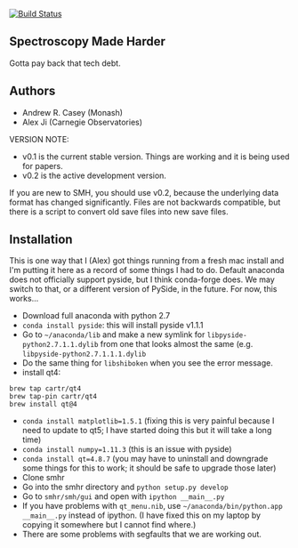 [![Build Status](https://travis-ci.org/andycasey/smhr.svg?branch=master)](https://travis-ci.org/andycasey/smhr)

Spectroscopy Made Harder
------------------------
Gotta pay back that tech debt.


Authors
-------
 - Andrew R. Casey (Monash)
 - Alex Ji (Carnegie Observatories)

VERSION NOTE:
- v0.1 is the current stable version. Things are working and it is being used for papers.
- v0.2 is the active development version.

If you are new to SMH, you should use v0.2, because the underlying data format has changed significantly.
Files are not backwards compatible, but there is a script to convert old save files into new save files.

Installation
------------
This is one way that I (Alex) got things running from a fresh mac install and I'm putting it here as a record of some things I had to do.
Default anaconda does not officially support pyside, but I think conda-forge does. We may switch to that, or a different version of PySide, in the future. For now, this works...

- Download full anaconda with python 2.7
- `conda install pyside`: this will install pyside v1.1.1
- Go to `~/anaconda/lib` and make a new symlink for `libpyside-python2.7.1.1.dylib` from one that looks almost the same (e.g. `libpyside-python2.7.1.1.1.dylib`
- Do the same thing for `libshiboken` when you see the error message.
- install qt4:
```
brew tap cartr/qt4
brew tap-pin cartr/qt4
brew install qt@4
```
- `conda install matplotlib=1.5.1` (fixing this is very painful because I need to update to qt5; I have started doing this but it will take a long time)
- `conda install numpy=1.11.3` (this is an issue with pyside)
- `conda install qt=4.8.7` (you may have to uninstall and downgrade some things for this to work; it should be safe to upgrade those later)
- Clone smhr
- Go into the smhr directory and `python setup.py develop`
- Go to `smhr/smh/gui` and open with `ipython __main__.py`
- If you have problems with `qt_menu.nib`, use `~/anaconda/bin/python.app __main__.py` instead of ipython. (I have fixed this on my laptop by copying it somewhere but I cannot find where.)
- There are some problems with segfaults that we are working out.

